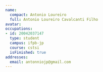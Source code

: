 ```yaml
---
name:
  compact: Antonio Loureiro
  full: Antonio Loureiro Cavalcanti Filho
avatar:
occupations:
- id: 20042037147
  type: student
  campus: ifpb-jp
  course: cstsi
  isFinished: true
addresses:
  email: antonniojp@gmail.com
---
```

